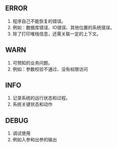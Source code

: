 ## ERROR

1. 程序自己不能恢复的错误。
2. 例如：数据库错误、IO错误、其他位置的系统错误。
3. 除了打印堆栈信息，还需关联一定的上下文。

## WARN
1. 可预知的业务问题。
2. 例如：参数校验不通过、没有权限访问

## INFO
1. 记录系统的运行状态和过程。
2. 系统关键状态和动作

## DEBUG
1. 调试使用
2. 例如入参和出参的输出
